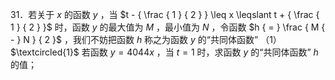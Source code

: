 31．若关于 $x$ 的函数 $y$ ，当 $t - { \frac { 1 } { 2 } } \leq x \leqslant t + { \frac { 1 } { 2 } }$ 时，函数 $y$ 的最大值为 $M$ ，最小值为 $N$ ，令函数 $h { = } \frac { M { - } N } { 2 }$ ，我们不妨把函数 $h$ 称之为函数 $y$ 的“共同体函数”
（1） $\textcircled{1}$ 若函数 $y { = } 4 0 4 4 x$ ，当 $t { = } 1$ 时，求函数 $y$ 的“共同体函数” $h$ 的值；
